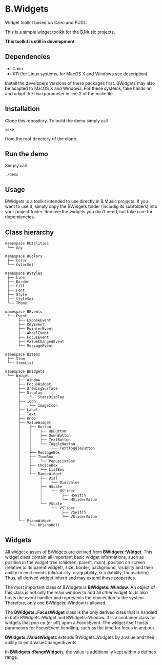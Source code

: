 # B.Widgets
Widget toolkit based on Cairo and PUGL.

This is a simple widget toolkit for the B.Music projects.

**This toolkit is still in development**

Dependencies
------------
* Cairo
* X11 (for Linux systems, for MacOS X and Windows see description)

Install the developers versions of these packages first. BWidgets may also be adapted to MacOS X and Windows. For these systems, take hands on and adapt the final parameter in line 2 of the makefile.

Installation
------------
Clone this repository. To build the demo simply call

```
make
```
from the root directory of the clone.

Run the demo
------------
Simply call

```
./demo
```

Usage
-----
BWidgets is a toolkit intended to use directly in B.Music projects. If you want to use it, simply copy the BWidgets folder (includig its subfolders) into your project folder. Remove the widgets you don't need, but take care for dependencies.

Class hierarchy
---------------
```
namespace BUtilities
 ╰── Any

namespace BColors
 ├── Color
 ╰── ColorSet

namespace BStyles
 ├── Line
 ├── Border
 ├── Fill
 ├── Font
 ├── Style
 ├── StyleSet
 ╰── Theme

namespace BEvents
 ╰── Event
      ├── ExposeEvent
      ├── KeyEvent
      ├── PointerEvent
      ├── WheelEvent
      ├── FocusEvent
      ├── ValueChangedEvent
      ╰── MessageEvent

namespace BItems
 ├── Item
 ╰── ItemList

namespace BWidgets
 ╰── Widget
      ├── Window
      ├── FocusWidget
      ├── DrawingSurface
      ├── Display
      │    ╰── StateDisplay
      ├── Icon
      │    ╰── ImageIcon
      ├── Label
      ├── Text
      ├── Knob
      ├── ValueWidget
      │    ├── Button
      │    │    ├── UpButton
      │    │    ├── DownButton
      │    │    ├── TextButton
      │    │    ╰── ToggleButton
      │    │         ╰── TextToggleButton
      │    ├── MessageBox
      │    ├── ItemBox
      │    │    ╰── PopupListBox
      │    ├── ChoiceBox
      │    │    ╰── ListBox
      │    ╰── RangeWidget
      │         ├── Dial
      │         │    ╰── DialValue
      │         ├── HScale
      │         │    ╰── HSlider
      │         │         ├── HSwitch
      │         │         ╰── HSliderValue
      │         ╰── VScale
      │              ╰── VSlider
      │                   ├── VSwitch
      │                   ╰── VSliderValue
      ╰── PianoWidget
           ╰── HPianoRoll

```

Widgets
-------

All widget classes of BWidgets are derived from **BWidgets::Widget**. This widget class contain all important basic widget informations, such as position in the widget tree (children, parent, main), position on screen (relative to its parent widget), size, border, background, visibility and their ability to emit events (clickability, draggability, scrollability, focusability). Thus, all derived widget inherit and may extend these properties.

The most important class of BWidgets is **BWidgets::Window**. An object of this class is not only the main window to add all other widget to. Is also hosts the event handler and represents the connection to the system. Therefore, only one BWidgets::Window is allowed.

The **BWidgets::FocusWidget** class is the only derived class that is handled in both BWidgets::Widget and BWidgets::Window. It is a container class for widgets that pop up (or off) upon a FocusEvent. The widget itself hosts parameters for FocusEvent handling, such as the time for focus in and out.

**BWidgets::ValueWidget**s extends BWidgets::Widgets by a value and their ability to emit ValueChangedEvents.

In **BWidgets::RangeWidget**s, the value is additionally kept within a defines range.
